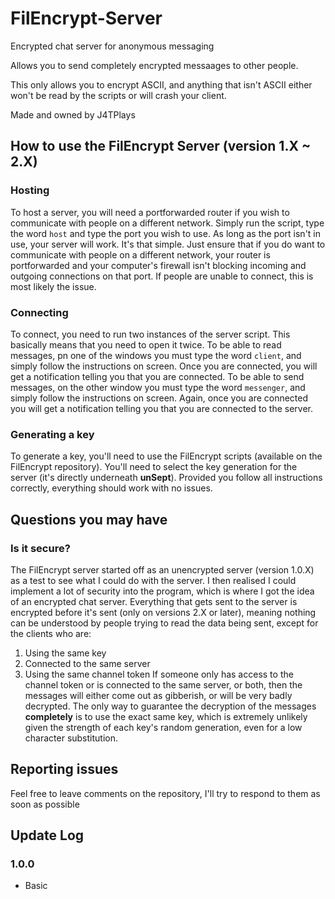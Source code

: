 # FilEncrypt-Server
Encrypted chat server for anonymous messaging

Allows you to send completely encrypted messaages to other people.

This only allows you to encrypt ASCII, and anything that isn't ASCII either won't be read by the scripts or will crash your client.

Made and owned by J4TPlays


## How to use the FilEncrypt Server (version 1.X ~ 2.X)
### Hosting
To host a server, you will need a portforwarded router if you wish to communicate with people on a different network. Simply run the script, type the word `host` and type the port you wish to use. As long as the port isn't in use, your server will work. It's that simple. Just ensure that if you do want to communicate with people on a different network, your router is portforwarded and your computer's firewall isn't blocking incoming and outgoing connections on that port. If people are unable to connect, this is most likely the issue.

### Connecting
To connect, you need to run two instances of the server script. This basically means that you need to open it twice.
To be able to read messages, pn one of the windows you must type the word `client`, and simply follow the instructions on screen. Once you are connected, you will get a notification telling you that you are connected.
To be able to send messages, on the other window you must type the word `messenger`, and simply follow the instructions on screen. Again, once you are connected you will get a notification telling you that you are connected to the server.

### Generating a key
To generate a key, you'll need to use the FilEncrypt scripts (available on the FilEncrypt repository). You'll need to select the key generation for the server (it's directly underneath **unSept**). Provided you follow all instructions correctly, everything should work with no issues.


## Questions you may have
### Is it secure?
The FilEncrypt server started off as an unencrypted server (version 1.0.X) as a test to see what I could do with the server. I then realised I could implement a lot of security into the program, which is where I got the idea of an encrypted chat server. Everything that gets sent to the server is encrypted before it's sent (only on versions 2.X or later), meaning nothing can be understood by people trying to read the data being sent, except for the clients who are:
1. Using the same key
2. Connected to the same server
3. Using the same channel token
If someone only has access to the channel token or is connected to the same server, or both, then the messages will either come out as gibberish, or will be very badly decrypted. The only way to guarantee the decryption of the messages **completely** is to use the exact same key, which is extremely unlikely given the strength of each key's random generation, even for a low character substitution.




## Reporting issues
Feel free to leave comments on the repository, I'll try to respond to them as soon as possible





## Update Log
### 1.0.0
- Basic
